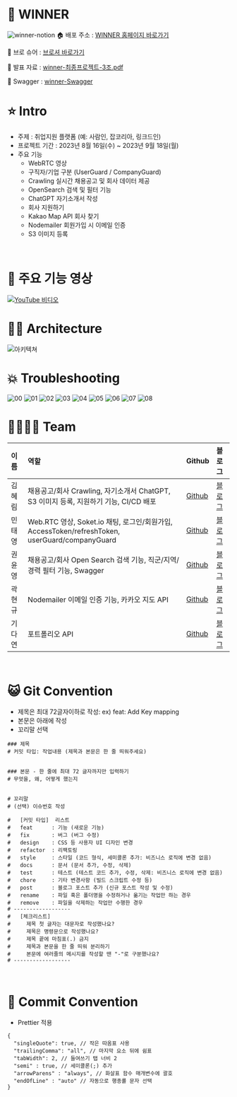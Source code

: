 # 🥇 WINNER
![winner-notion](https://github.com/rimmyhub/jobposting-project/assets/131572117/caea054b-b286-4205-8f86-187c16bdf0dd)
🏠 배포 주소 : [WINNER 홈페이지 바로가기](https://w1nner.site/)

📑 브로 슈어 : [브로셔 바로가기](https://outgoing-angora-d26.notion.site/WINNER-3a89e026e7894d5e92f38d2bb3029a6d?pvs=4)

📝 발표 자료 : [winner-최종프로젝트-3조.pdf](https://github.com/rimmyhub/jobposting-project/files/12644873/winner-.-3.pdf)

📌 Swagger : [winner-Swagger](http://localhost:3000/api-winner#/%EB%A9%94%EC%9D%B8%20API/AppController_getSignup)
<br>



# ⭐️ Intro
- 주제 : 취업지원 플랫폼 (예: 사람인, 잡코리아, 링크드인)
- 프로젝트 기간 : 2023년 8월 16일(수) ~ 2023년 9월 18일(월)
- 주요 기능
  - WebRTC 영상
  - 구직자/기업 구분 (UserGuard / CompanyGuard)
  - Crawling 실시간 채용공고 및 회사 데이터 제공
  - OpenSearch 검색 및 필터 기능
  - ChatGPT 자기소개서 작성
  - 회사 지원하기
  - Kakao Map API 회사 찾기
  - Nodemailer 회원가입 시 이메일 인증
  - S3 이미지 등록
<br>




# 🎥 주요 기능 영상
[![YouTube 비디오](https://img.youtube.com/vi/sm6CR3QRmXI/0.jpg)](https://www.youtube.com/watch?v=sm6CR3QRmXI)
<br>




# 👷‍♂️ Architecture
![아키텍쳐](https://github.com/rimmyhub/jobposting-project/assets/131572117/b1e61c82-441e-4ed7-8f93-93fccd4b7059)
<br>




# 💥 Troubleshooting
![00](https://github.com/rimmyhub/jobposting-project/assets/131572117/be270009-c4c0-49ec-802e-53c28e0e29e4)
![01](https://github.com/rimmyhub/jobposting-project/assets/131572117/0f33745e-6027-4b2d-b094-01c226a8ea11)
![02](https://github.com/rimmyhub/jobposting-project/assets/131572117/29af96fc-d62f-427d-bb23-65b29722d912)
![03](https://github.com/rimmyhub/jobposting-project/assets/131572117/4d0a94b8-f214-42fa-8254-09073d8054f9)
![04](https://github.com/rimmyhub/jobposting-project/assets/131572117/fa63bc13-abdf-492d-ad40-d52e96155eed)
![05](https://github.com/rimmyhub/jobposting-project/assets/131572117/de12a9b1-9677-4ed0-a6f3-4892c36795a8)
![06](https://github.com/rimmyhub/jobposting-project/assets/131572117/067b3bb4-0fcb-478f-b164-f988ebd6be45)
![07](https://github.com/rimmyhub/jobposting-project/assets/131572117/0ae054d5-0acd-4ca6-a4b4-8aa03068fc28)
![08](https://github.com/rimmyhub/jobposting-project/assets/131572117/6227ddd1-ded0-4194-8c41-47779eb3e89b)
<br>




# 👨‍👩‍👧‍👦 Team
| 이름      | 역할                                                                                      |    Github                                | 블로그                                        |
|:---------|:----------------------------------------------------------------------------------------|:------------------------------------------|:--------------------------------------------|
| 김혜림     | 채용공고/회사 Crawling, 자기소개서 ChatGPT, S3 이미지 등록, 지원하기 기능, CI/CD 배포                  | [Github](https://github.com/rimmyhub)   |[블로그](https://nuri-story.tistory.com/)      |
| 민태영     | Web.RTC 영상, Soket.io 채팅, 로그인/회원가입, AccessToken/refreshToken, userGuard/companyGuard | [Github](https://github.com/taeyoungNew) |[블로그](https://velog.io/@ty_min12)           |
| 권윤영     | 채용공고/회사 Open Search 검색 기능, 직군/지역/경력 필터 기능, Swagger                              | [Github](https://github.com/Yooonzero)   |[블로그](https://playlist808.tistory.com/)     |
| 곽현규     | Nodemailer 이메일 인증 기능, 카카오 지도 API                                                   | [Github](https://github.com/kwakhyunkyu)  |[블로그](https://kwaq.tistory.com/)            |
| 기다연     | 포트폴리오 API                                                                             | [Github](https://github.com/Dayeon-Ki)    |[블로그](https://developbyki.tistory.com/)     |
<br>




# 😺 Git Convention
- 제목은 최대 72글자이하로 작성: ex) feat: Add Key mapping
- 본문은 아래에 작성
- 꼬리말 선택
```
### 제목
# 커밋 타입: 작업내용 (제목과 본문은 한 줄 띄워주세요)


### 본문 - 한 줄에 최대 72 글자까지만 입력하기  
# 무엇을, 왜, 어떻게 했는지


# 꼬리말
# (선택) 이슈번호 작성

#   [커밋 타입]  리스트
#   feat      : 기능 (새로운 기능)
#   fix       : 버그 (버그 수정)
#   design    : CSS 등 사용자 UI 디자인 변경
#   refactor  : 리팩토링
#   style     : 스타일 (코드 형식, 세미콜론 추가: 비즈니스 로직에 변경 없음)
#   docs      : 문서 (문서 추가, 수정, 삭제)
#   test      : 테스트 (테스트 코드 추가, 수정, 삭제: 비즈니스 로직에 변경 없음)
#   chore     : 기타 변경사항 (빌드 스크립트 수정 등)
#   post      : 블로그 포스트 추가 (신규 포스트 작성 및 수정)
#   rename    : 파일 혹은 폴더명을 수정하거나 옮기는 작업만 하는 경우
#   remove    : 파일을 삭제하는 작업만 수행한 경우
# ------------------
#   [체크리스트]
#     제목 첫 글자는 대문자로 작성했나요?
#     제목은 명령문으로 작성했나요?
#     제목 끝에 마침표(.) 금지
#     제목과 본문을 한 줄 띄워 분리하기
#     본문에 여러줄의 메시지를 작성할 땐 "-"로 구분했나요?
# ------------------
```
<br>




# 🐣 Commit Convention
- Prettier 적용

```
{
  "singleQuote": true, // 작은 따옴표 사용
  "trailingComma": "all", // 마지막 요소 뒤에 쉼표
  "tabWidth": 2, // 들여쓰기 탭 너비 2
  "semi" : true, // 세미콜론(;) 추가
  "arrowParens" : "always", // 화살표 함수 매개변수에 괄호
  "endOfLine" : "auto" // 자동으로 행종룔 문자 선택
}
```
